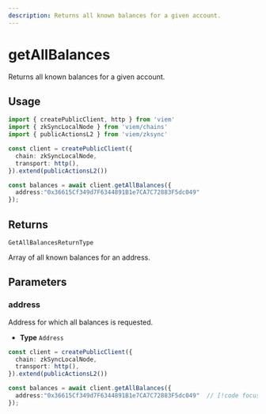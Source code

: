 ```yaml
---
description: Returns all known balances for a given account.
---
```


# getAllBalances

Returns all known balances for a given account.

## Usage

```ts
import { createPublicClient, http } from 'viem'
import { zkSyncLocalNode } from 'viem/chains'
import { publicActionsL2 } from 'viem/zksync'

const client = createPublicClient({
  chain: zkSyncLocalNode,
  transport: http(),
}).extend(publicActionsL2())

const balances = await client.getAllBalances({
  address:"0x36615Cf349d7F6344891B1e7CA7C72883F5dc049"
});
```

## Returns

`GetAllBalancesReturnType`

Array of all known balances for an address.

## Parameters

### address

Address for which all balances is requested.

- **Type** `Address`

```ts
const client = createPublicClient({
  chain: zkSyncLocalNode,
  transport: http(),
}).extend(publicActionsL2())

const balances = await client.getAllBalances({
  address:"0x36615Cf349d7F6344891B1e7CA7C72883F5dc049"  // [!code focus]
});
```